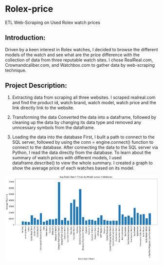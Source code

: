# Rolex-price
ETL Web-Scraping on Used Rolex watch prices

## Introduction:
Driven by a keen interest in Rolex watches,  I decided to browse the different models of the watch and see what are the price difference with the collection of data from three reputable watch sites.
I chose RealReal.com, Crownandcaliber.com, and Watchbox.com to gather data by web-scraping technique.

## Project Description:
1. Extracting data from scraping all three websites.
I scraped realreal.com and find the product id, watch brand, watch model, watch price and the link directly link to the website.

2. Transforming the data
Converted the data into a dataframe, followed by cleaning up the data by changing its data type and removed any unncessary symbols from the dataframe.

3. Loading the data into the database
First, I built a path to connect to the SQL server, followed by using the conn = engine.connect() function to connect to the database.
After connecting the data to the SQL server via Python, I read the data directly from the database.
To learn about the summary of watch prices with different models, I used dataframe.describe() to view the whole summary.
I created a graph to show the average price of each watches based on its model.

![price chart](price.png)
